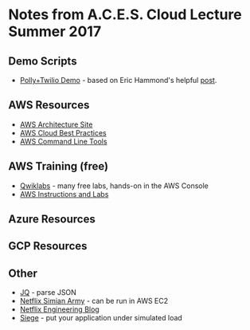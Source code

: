 # Notes from A.C.E.S. Cloud Lecture Summer 2017

## Demo Scripts
* [Polly+Twilio Demo](https://github.com/uvasomrc/aws-snippets/tree/master/polly) - based on Eric Hammond's helpful [post](https://alestic.com/2016/11/amazon-polly-text-to-speech/).

## AWS Resources
* [AWS Architecture Site](https://aws.amazon.com/architecture/)
* [AWS Cloud Best Practices](https://aws.amazon.com/whitepapers/architecting-for-the-aws-cloud-best-practices/)
* [AWS Command Line Tools](https://aws.amazon.com/cli/)

## AWS Training (free)
* [Qwiklabs](https://qwiklab.com/) - many free labs, hands-on in the AWS Console
* [AWS Instructions and Labs](https://aws.amazon.com/training/intro_series/)

## Azure Resources

## GCP Resources

## Other
* [JQ](https://stedolan.github.io/jq/) - parse JSON
* [Netflix Simian Army](https://github.com/Netflix/SimianArmy) - can be run in AWS EC2
* [Netflix Engineering Blog](http://techblog.netflix.com/)
* [Siege](https://www.joedog.org/siege-home/) - put your application under simulated load
